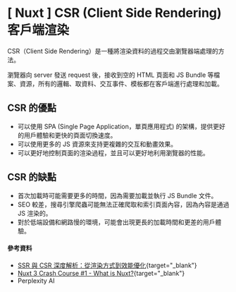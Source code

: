 # \[ Nuxt ] CSR (Client Side Rendering) 客戶端渲染
CSR（Client Side Rendering）是一種將渲染資料的過程交由瀏覽器端處理的方法。

瀏覽器向 server 發送 request 後，接收到空的 HTML 頁面和 JS Bundle 等檔案、資源，所有的邏輯、取資料、交互事件、模板都在客戶端進行處理和加載。


## CSR 的優點
* 可以使用 SPA (Single Page Application，單頁應用程式) 的架構，提供更好的用戶體驗和更快的頁面切換速度。
* 可以使用更多的 JS 資源來支持更複雜的交互和動畫效果。
* 可以更好地控制頁面的渲染過程，並且可以更好地利用瀏覽器的性能。


## CSR 的缺點
* 首次加載時可能需要更多的時間，因為需要加載並執行 JS Bundle 文件。
* SEO 較差，搜尋引擎爬蟲可能無法正確爬取和索引頁面內容，因為內容是通過 JS 渲染的。
* 對於低端設備和網路慢的環境，可能會出現更長的加載時間和更差的用戶體驗。

#### 參考資料
* [SSR 與 CSR 深度解析：從渲染方式到效能優化](https://www.shubo.io/rendering-patterns/#csr-client-side-rendering){target="_blank"}
* [Nuxt 3 Crash Course #1 - What is Nuxt?](https://youtu.be/GBdO5myZNsQ?si=FA3NtoDc3R7-d-Ry){target="_blank"}
* Perplexity AI 